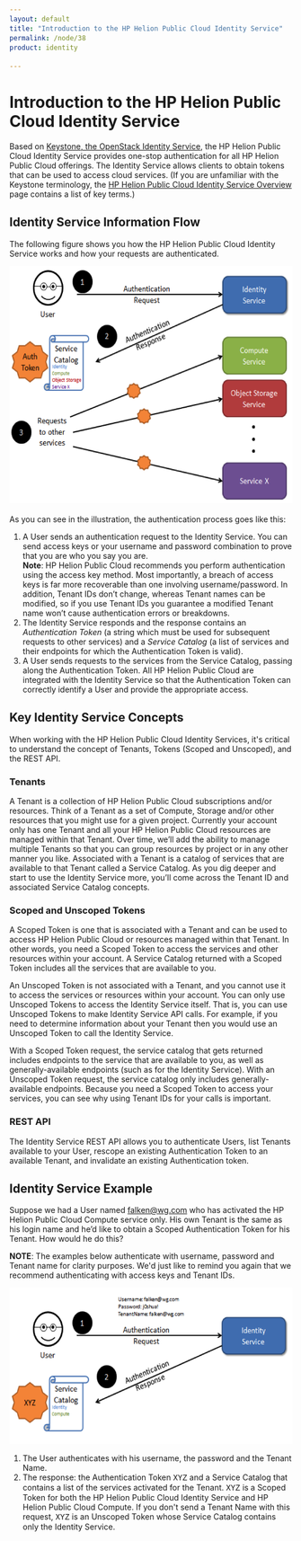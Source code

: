 ```yaml
---
layout: default
title: "Introduction to the HP Helion Public Cloud Identity Service"
permalink: /node/38
product: identity

---
```

<!--PUBLISHED-->
# Introduction to the HP Helion Public Cloud Identity Service

<!--This is a comment. Comments are not displayed in the browser-->
<!--<iframe src="LINK" width="640" height="464" frameborder="0"> </iframe>-->

Based on [Keystone, the OpenStack Identity Service](http://keystone.openstack.org/), the HP Helion Public Cloud Identity Service provides one-stop authentication for all HP Helion Public Cloud offerings.  The Identity Service allows clients to obtain tokens that can be used to access cloud services.  (If you are unfamiliar with the Keystone terminology, the [HP Helion Public Cloud Identity Service Overview](/identity) page contains a list of key terms.)

## Identity Service Information Flow

The following figure shows you how the HP Helion Public Cloud Identity Service works and how your requests are authenticated. 

<center><img src="media/identity%20process.png" width="580" height="422" alt="" /></center>

<br>
As you can see in the illustration, the authentication process goes like this:

<!--I'd like to take out those parentheticals and replace them with links to the definitions, but perhaps not; is there some programmatic way we can pull up definitions without the user having to surf to the glossary page?-->
1. A User sends an authentication request to the Identity Service.  You can send access keys or your username and password combination to prove that you are who you say you are.<br><strong>Note</strong>:  HP Helion Public Cloud recommends you perform authentication using the access key method.  Most importantly, a breach of access keys is far more recoverable than one involving username/password.  In addition, Tenant IDs don’t change, whereas Tenant names can be modified, so if you use Tenant IDs you guarantee a modified Tenant name won’t cause authentication errors or breakdowns.<br>
2. The Identity Service responds and the response contains an _Authentication Token_ (a string which must be used for subsequent requests to other services) and a _Service Catalog_ (a list of services and their endpoints for which the Authentication Token is valid).
3. A User sends requests to the services from the Service Catalog, passing along the Authentication Token.  All HP Helion Public Cloud are integrated with the Identity Service so that the Authentication Token can correctly identify a User and provide the appropriate access.

## Key Identity Service Concepts

When working with the HP Helion Public Cloud Identity Services, it's critical to understand the concept of Tenants, Tokens (Scoped and Unscoped), and the REST API.

### Tenants
A Tenant is a collection of HP Helion Public Cloud subscriptions and/or resources.  Think of a Tenant as a set of Compute, Storage and/or other resources that you might use for a given project.  Currently your account only has one Tenant and all your HP Helion Public Cloud resources are managed within that Tenant.  Over time, we’ll add the ability to manage multiple Tenants so that you can group resources by project or in any other manner you like.  Associated with a Tenant is a catalog of services that are available to that Tenant called a Service Catalog.  As you dig deeper and start to use the Identity Service more, you’ll come across the Tenant ID and associated Service Catalog concepts.

### Scoped and Unscoped Tokens
A Scoped Token is one that is associated with a Tenant and can be used to access HP Helion Public Cloud  or resources managed within that Tenant. In other words, you need a Scoped Token to access the services and other resources within your account.  A Service Catalog returned with a Scoped Token includes all the services that are available to you.

An Unscoped Token is not associated with a Tenant, and you cannot use it to access the services or resources within your account.  You can only use Unscoped Tokens to access the Identity Service itself.  That is, you can use Unscoped Tokens to make Identity Service API calls.  For example, if you need to determine information about your Tenant then you would use an Unscoped Token to call the Identity Service.

With a Scoped Token request, the service catalog that gets returned includes endpoints to the service that are available to you, as well as generally-available endpoints (such as for the Identity Service).  With an Unscoped Token request, the service catalog only includes generally-available endpoints.   Because you need a Scoped Token to access your services, you can see why using Tenant IDs for your calls is important.

### REST API

The Identity Service REST API allows you to authenticate Users, list Tenants available to your User, rescope an existing Authentication Token to an available Tenant, and invalidate an existing Authentication token.  

## Identity Service Example
Suppose we had a User named falken@wg.com who has activated the HP Helion Public Cloud Compute service only.  His own Tenant is the same as his login name and he’d like to obtain a Scoped Authentication Token for his Tenant.  How would he do this?

__NOTE__:  The examples below authenticate with username, password and Tenant name for clarity purposes.  We'd just like to remind you again that we recommend authenticating with access keys and Tenant IDs.

<center><img src="media/identity%20service%20ex-1.png" width="580" height="278" alt="" /></center>

1. The User authenticates with his username, the password and the Tenant Name.  
2. The response: the Authentication Token <font face="courier">XYZ</font> and a Service Catalog that contains a list of the services activated for the Tenant.  <font face="courier">XYZ</font> is a Scoped Token for both the HP Helion Public Cloud Identity Service and HP Helion Public Cloud Compute.  If you don't send a Tenant Name with this request, <font face="courier">XYZ</font> is an Unscoped Token whose Service Catalog contains only the Identity Service.
